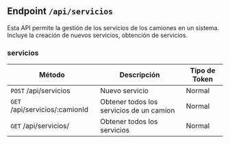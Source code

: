 ## Endpoint `/api/servicios`

Esta API permite la gestión de los servicios de los camiones en un sistema. Incluye la creación de nuevos servicios, obtención de servicios.

### servicios

| Método                         | Descripción                              | Tipo de Token |
| ------------------------------ | ---------------------------------------- | ------------- |
| `POST` /api/servicios          | Nuevo servicio                           | Normal        |
| `GET` /api/servicios/:camionId | Obtener todos los servicios de un camion | Normal        |
| `GET` /api/servicios/          | Obtener todos los servicios              | Normal        |
